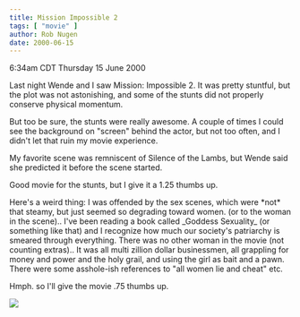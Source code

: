 ```yaml
---
title: Mission Impossible 2
tags: [ "movie" ]
author: Rob Nugen
date: 2000-06-15
---
```


<title></title>
<p class=date>6:34am CDT Thursday 15 June 2000</p>

<p>Last night Wende and I saw Mission: Impossible 2.  It was pretty
stuntful, but the plot was not astonishing, and some of the stunts did
not properly conserve physical momentum.

<p>But too be sure, the stunts were really awesome. A couple of times
I could see the background on "screen" behind the actor, but not too
often, and I didn't let that ruin my movie experience.

<p>My favorite scene was remniscent of Silence of the Lambs, but Wende
said she predicted it before the scene started.

<p>Good movie for the stunts, but I give it a 1.25 thumbs up.

<p>Here's a weird thing: I was offended by the sex scenes, which were
*not* that steamy, but just seemed so degrading toward women. (or to
the woman in the scene)..  I've been reading a book called _Goddess
Sexuality_ (or something like that) and I recognize how much our
society's patriarchy is smeared through everything.  There was no
other woman in the movie (not counting extras)..  It was all multi
zillion dollar businessmen, all grappling for money and power and the
holy grail, and using the girl as bait and a pawn.  There were some
asshole-ish references to "all women lie and cheat" etc.

<p>Hmph. so I'll give the movie .75 thumbs up.

<p><img src='/images/rob/wL-ROB.gif'>

